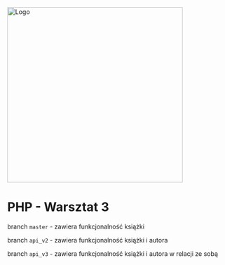 <img alt="Logo" src="http://coderslab.pl/svg/logo-coderslab.svg" width="400">

# PHP - Warsztat 3

branch `master` - zawiera funkcjonalność książki

branch `api_v2` - zawiera funkcjonalność książki i autora

branch `api_v3` - zawiera funkcjonalność książki i autora w relacji ze sobą
